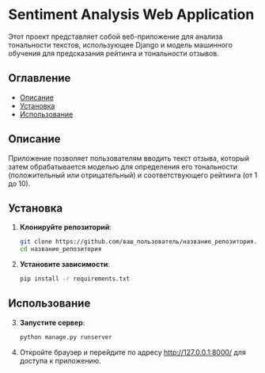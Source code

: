 # Sentiment Analysis Web Application

Этот проект представляет собой веб-приложение для анализа тональности текстов, использующее Django и модель машинного обучения для предсказания рейтинга и тональности отзывов.

## Оглавление

- [Описание](#описание)
- [Установка](#установка)
- [Использование](#использование)

## Описание

Приложение позволяет пользователям вводить текст отзыва, который затем обрабатывается моделью для определения его тональности (положительный или отрицательный) и соответствующего рейтинга (от 1 до 10).

## Установка

1. **Клонируйте репозиторий**:

    ```bash
    git clone https://github.com/ваш_пользователь/название_репозитория.git
    cd название_репозитория

2. **Установите зависимости**:
    
    ```bash
    pip install -r requirements.txt

## Использование

3. **Запустите сервер**:
    
    ```bash
    python manage.py runserver

4. Откройте браузер и перейдите по адресу http://127.0.0.1:8000/ для доступа к приложению.
